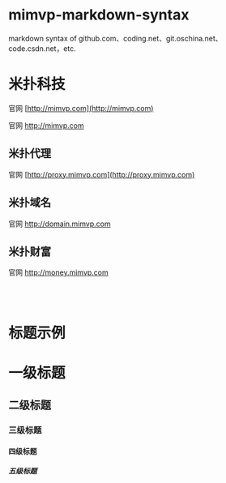 # mimvp-markdown-syntax
markdown syntax of github.com、coding.net、git.oschina.net、code.csdn.net，etc.

米扑科技
========
官网 [http://mimvp.com](http://mimvp.com)

官网 <a target="_blank" href="http://mimvp.com">http://mimvp.com</a>


米扑代理
--------
官网 [http://proxy.mimvp.com](http://proxy.mimvp.com)


米扑域名
--------
官网 <a target="_blank" href="http://domain.mimvp.com">http://domain.mimvp.com</a>


米扑财富
--------
官网 <a href="http://money.mimvp.com" target="_blank">http://money.mimvp.com</a>


<br/>
<br/>


标题示例
========

# 一级标题
## 二级标题
### 三级标题
#### 四级标题
##### 五级标题
